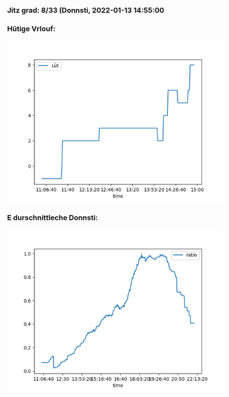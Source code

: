 ### Jitz grad: 8/33 (Donnsti, 2022-01-13 14:55:00

### Hütige Vrlouf:
![Graph](Today.png)

### E durschnittleche Donnsti:
![Graph](Donnsti.png)